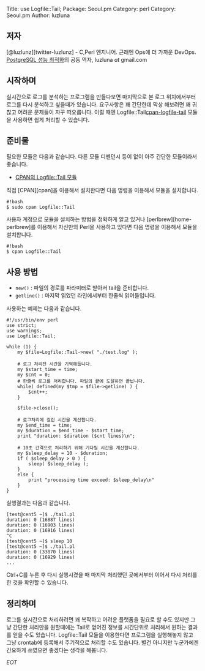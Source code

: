 Title:    use Logfile::Tail;
Package:  Seoul.pm
Category: perl
Category: Seoul.pm
Author:   luzluna

저자
-----

[@luzlunz][twitter-luzlunz] - C,Perl 엔지니어. 근래엔 Ops에 더 가까운 DevOps.
[PostgreSQL 성능 최적화][yes24-14061821]의 공동 역자, luzluna _at_ gmail.com


시작하며
---------

실시간으로 로그를 분석하는 프로그램을 만들다보면 마지막으로 본
로그 위치에서부터 로그를 다시 분석하고 싶을때가 있습니다.
요구사항은 꽤 간단한데 막상 해보려면 꽤 귀찮고 어려운 문제들이 자꾸 떠오릅니다.
이럴 때엔 Logfile::Tail[cpan-logfile-tail] 모듈을 사용하면 쉽게 처리할 수 있습니다.

준비물
-------

필요한 모듈은 다음과 같습니다.
다른 모듈 디펜던시 등이 없이 아주 간단한 모듈이라서 좋습니다.

- [CPAN의 Logfile::Tail 모듈][cpan-logfile-tail]

직접 [CPAN][cpan]을 이용해서 설치한다면 다음 명령을 이용해서 모듈을 설치합니다.

    #!bash
    $ sudo cpan Logfile::Tail

사용자 계정으로 모듈을 설치하는 방법을 정확하게 알고 있거나
[perlbrew][home-perlbrew]를 이용해서 자신만의 Perl을 사용하고 있다면
다음 명령을 이용해서 모듈을 설치합니다.

    #!bash
    $ cpan Logfile::Tail


사용 방법
----------

 * `new()` : 파일의 경로를 파라미터로 받아서 tail을 준비합니다.
 * `getline()` : 마지막 읽었던 라인에서부터 한줄씩 읽어들입니다.


사용하는 예제는 다음과 같습니다.

    #!/usr/bin/env perl
    use strict;
    use warnings;
    use Logfile::Tail;

    while (1) {
        my $file=Logfile::Tail->new( "./test.log" );

        # 로그 처리전 시간을 기억해둡니다.
        my $start_time = time;
        my $cnt = 0;
        # 한줄씩 로그를 처리합니다. 파일의 끝에 도달하면 끝납니다.
        while( defined(my $tmp = $file->getline) ) {
            $cnt++;
        }

        $file->close();

        # 로그처리에 걸린 시간을 계산합니다.
        my $end_time = time;
        my $duration = $end_time - $start_time;
        print "duration: $duration ($cnt lines)\n";

        # 10초 간격으로 처리하기 위해 기다릴 시간을 계산합니다.
        my $sleep_delay = 10 - $duration;
        if ( $sleep_delay > 0 ) {
            sleep( $sleep_delay );
        }
        else {
            print "processing time exceed: $sleep_delay\n"
        }
    }


실행결과는 다음과 같습니다.

    [test@cent5 ~]$ ./tail.pl 
    duration: 0 (16887 lines)
    duration: 0 (16903 lines)
    duration: 0 (16916 lines)
    ^C
    [test@cent5 ~]$ sleep 10
    [test@cent5 ~]$ ./tail.pl 
    duration: 0 (33870 lines)
    duration: 0 (16929 lines)
    ...

Ctrl+C를 누른 후 다시 실행시켰을 때 마지막 처리했던 곳에서부터
이어서 다시 처리를 한 것을 확인할 수 있습니다.



정리하며
---------

로그를 실시간으로 처리하려면 꽤 복작하고 어려운 플랫폼을
필요로 할 수도 있지만 그냥 간단한 처리만을 원할때에는
Tail로 얻어진 정보를 시간단위로 처리해서 원하는 결과를 얻을 수도 있습니다.
Logfile::Tail 모듈을 이용한다면 프로그램을 실행해놓지 않고 그냥 crontab에
등록해서 주기적으로 처리할 수도 있습니다.
별건 아니지만 누군가에겐 긴요하게 쓰였으면 좋겠다는 생각을 해봅니다.


_EOT_

[cpan-logfile-tail]:    https://metacpan.org/module/Logfile::Tail
[twitter-luzluna]:      https://twitter.com/luzluna
[yes24-14061821]:       http://www.yes24.com/24/goods/14061821
